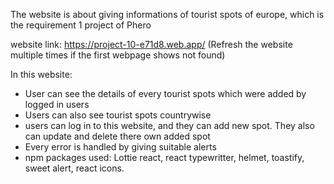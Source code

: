 The website is about giving informations of tourist spots of europe, which is the requirement 1 project of Phero

website link: https://project-10-e71d8.web.app/   (Refresh the website multiple times if the first webpage shows not found)

In this website:


- User can see the details of every tourist spots which were added by logged in users
- Users can also see tourist spots countrywise
- users can log in to this website, and they can add new spot. They also can update and delete there own added spot
- Every error is handled by giving suitable alerts
- npm packages used: Lottie react, react typewritter, helmet, toastify, sweet alert, react icons.
